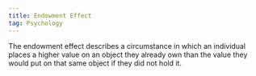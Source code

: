 ```yaml
---
title: Endowment Effect
tag: Psychology 
---
```

The endowment effect describes a circumstance in which an individual places a higher value on an object they already own than the value they would put on that same object if they did not hold it.
